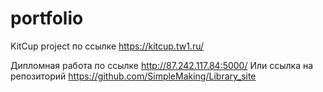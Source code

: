 # portfolio

KitCup project по ссылке https://kitcup.tw1.ru/

Дипломная работа по ссылке http://87.242.117.84:5000/
Или ссылка на репозиторий https://github.com/SimpleMaking/Library_site
